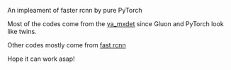 An impleament of faster rcnn by pure PyTorch

Most of the codes come from the  [ya_mxdet](https://github.com/linmx0130/ya_mxdet) since Gluon and PyTorch look like twins.

Other codes mostly come from [fast rcnn](https://github.com/pytorch/examples/tree/d8d378c31d2766009db400ac03f41dd837a56c2a/fast_rcnn)

Hope it can work asap!
